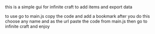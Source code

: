 this is a simple gui for infinite craft to add items and export data

to use go to main.js copy the code and add a bookmark after you do this choose any name and as the url paste the code from main.js then go to infinite craft and enjoy
